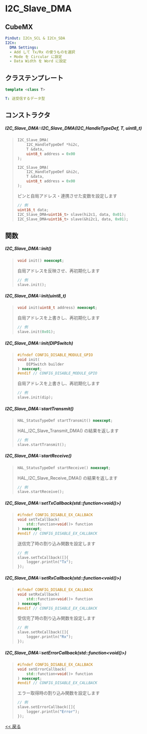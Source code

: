 # I2C_Slave_DMA

## CubeMX
```yaml
PinOut: I2Cn_SCL & I2Cn_SDA
I2Cn:
  DMA Settings:
  - Add して Tx/Rx の使うものを選択
  - Mode を Circular に設定
  - Data Width を Word に設定
```

## クラステンプレート
```c++
template <class T>
```
```yaml
T: 送受信するデータ型
```

## コンストラクタ
##### I2C_Slave_DMA::I2C_Slave_DMA(I2C_HandleTypeDef, T, uint8_t)
> ```c++
> I2C_Slave_DMA(
>     I2C_HandleTypeDef *hi2c,
>     T &data,
>     uint8_t address = 0x00
> );
> ```
> ```c++
> I2C_Slave_DMA(
>     I2C_HandleTypeDef &hi2c,
>     T &data,
>     uint8_t address = 0x00
> );
> ```
> ピンと自局アドレス・連携させた変数を設定します  
> ```c++
> // 例
> uint16_t data;
> I2C_Slave_DMA<uint16_t> slave(hi2c1, data, 0x01);
> I2C_Slave_DMA<uint16_t> slave(&hi2c1, data, 0x01);
> ```

## 関数
##### I2C_Slave_DMA::init()
> ```c++
> void init() noexcept;
> ```
> 自局アドレスを反映させ、再初期化します  
> ```c++
> // 例
> slave.init();
> ```

##### I2C_Slave_DMA::init(uint8_t)
> ```c++
> void init(uint8_t address) noexcept;
> ```
> 自局アドレスを上書きし、再初期化します  
> ```c++
> // 例
> slave.init(0x01);
> ```

##### I2C_Slave_DMA::init(DIPSwitch)
> ```c++
> #ifndef CONFIG_DISABLE_MODULE_GPIO
> void init(
>     DIPSwitch builder
> ) noexcept;
> #endif // CONFIG_DISABLE_MODULE_GPIO
> ```
> 自局アドレスを上書きし、再初期化します  
> ```c++
> // 例
> slave.init(dip);
> ```

##### I2C_Slave_DMA::startTransmit()
> ```c++
> HAL_StatusTypeDef startTransmit() noexcept;
> ```
> HAL_I2C_Slave_Transmit_DMA() の結果を返します  
> ```c++
> // 例
> slave.startTransmit();
> ```

##### I2C_Slave_DMA::startReceive()
> ```c++
> HAL_StatusTypeDef startReceive() noexcept;
> ```
> HAL_I2C_Slave_Receive_DMA() の結果を返します  
> ```c++
> // 例
> slave.startReceive();
> ```

##### I2C_Slave_DMA::setTxCallback(std::function<void()>)
> ```c++
> #ifndef CONFIG_DISABLE_EX_CALLBACK
> void setTxCallback(
>     std::function<void()> function
> ) noexcept;
> #endif // CONFIG_DISABLE_EX_CALLBACK
> ```
> 送信完了時の割り込み関数を設定します  
> ```c++
> // 例
> slave.setTxCallback([]{
>     logger.println("Tx");
> });
> ```

##### I2C_Slave_DMA::setRxCallback(std::function<void()>)
> ```c++
> #ifndef CONFIG_DISABLE_EX_CALLBACK
> void setRxCallback(
>     std::function<void()> function
> ) noexcept;
> #endif // CONFIG_DISABLE_EX_CALLBACK
> ```
> 受信完了時の割り込み関数を設定します
> ```c++
> // 例
> slave.setRxCallback([]{
>     logger.println("Rx");
> });
> ```

##### I2C_Slave_DMA::setErrorCallback(std::function<void()>)
> ```c++
> #ifndef CONFIG_DISABLE_EX_CALLBACK
> void setErrorCallback(
>     std::function<void()> function
> ) noexcept;
> #endif // CONFIG_DISABLE_EX_CALLBACK
> ```
> エラー取得時の割り込み関数を設定します
> ```c++
> // 例
> slave.setErrorCallback([]{
>     logger.println("Error");
> });
> ```

[<< 戻る](../INDEX.md)